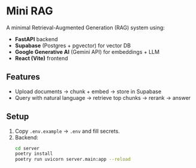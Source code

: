 # Mini RAG

A minimal Retrieval-Augmented Generation (RAG) system using:

- **FastAPI** backend
- **Supabase** (Postgres + pgvector) for vector DB
- **Google Generative AI** (Gemini API) for embeddings + LLM
- **React (Vite)** frontend

## Features
- Upload documents → chunk + embed → store in Supabase
- Query with natural language → retrieve top chunks → rerank → answer

## Setup
1. Copy `.env.example` → `.env` and fill secrets.
2. Backend:
   ```sh
   cd server
   poetry install
   poetry run uvicorn server.main:app --reload

